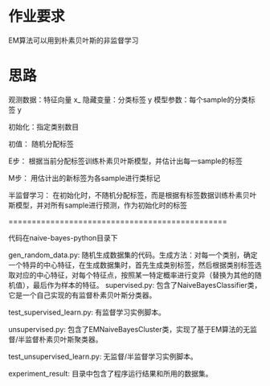 # 作业要求

EM算法可以用到朴素贝叶斯的非监督学习

# 思路

观测数据：特征向量 x_
隐藏变量：分类标签 y
模型参数：每个sample的分类标签 y

初始化：指定类别数目

初值：
随机分配标签

E步：
根据当前分配标签训练朴素贝叶斯模型，并估计出每一sample的标签

M步：
用估计出的新标签为各sample进行类标记

半监督学习：
在初始化时，不随机分配标签，而是根据有标签数据训练朴素贝叶斯模型，并对所有sample进行预测，作为初始化时的标签

===============================================

代码在naive-bayes-python目录下

gen_random_data.py: 随机生成数据集的代码。生成方法：对每一个类别，确定一个特异的中心特征，在生成数据集时，首先生成类别标签，然后根据类别标签选取对应的中心特征，对每个特征点，按照某一特定概率进行变异（替换为其他的随机值），最后作为样本的特征。
supervised.py: 包含了NaiveBayesClassifier类，它是一个自己实现的有监督朴素贝叶斯分类器。

test_supervised_learn.py: 有监督学习实例脚本。

unsupervised.py: 包含了EMNaiveBayesCluster类，实现了基于EM算法的无监督/半监督朴素贝叶斯聚类器。

test_unsupervised_learn.py: 无监督/半监督学习实例脚本。

experiment_result: 目录中包含了程序运行结果和所用的数据集。

